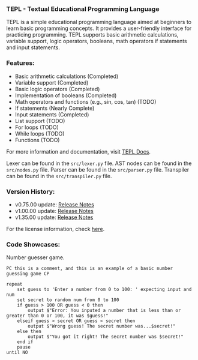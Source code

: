 ### TEPL - Textual Educational Programming Language

TEPL is a simple educational programming language aimed at beginners to learn basic programming concepts. It provides a user-friendly interface for practicing programming. TEPL supports basic arithmetic calculations, variable support, logic operators, booleans, math operators if statements and input statements. 

### Features:
- Basic arithmetic calculations (Completed)
- Variable support (Completed)
- Basic logic operators (Completed)
- Implementation of booleans (Completed)
- Math operators and functions (e.g., sin, cos, tan) (TODO)
- If statements (Nearly Complete)
- Input statements (Completed)
- List support (TODO)
- For loops (TODO)
- While loops (TODO)
- Functions (TODO)

For more information and documentation, visit [TEPL Docs](https://tepl.vercel.app/docs.html).

Lexer can be found in the `src/lexer.py` file.
AST nodes can be found in the `src/nodes.py` file. 
Parser can be found in the `src/parser.py` file.
Transpiler can be found in the `src/transpiler.py` file.

### Version History:
- v0.75.00 update: [Release Notes](https://github.com/TEPL-Team/TEPL/releases/tag/v0.75.00)
- v1.00.00 update: [Release Notes](https://github.com/TEPL-Team/TEPL/releases/tag/v1.00.00)
- v1.35.00 update: [Release Notes](https://github.com/TEPL-Team/TEPL/releases/tag/v1.35.00)

For the license information, check [here](https://github.com/TEPL-Team/TEPL/blob/main/LICENSE).

### Code Showcases:

Number guesser game. 
```tepl
PC this is a comment, and this is an example of a basic number guessing game CP

repeat
    set guess to 'Enter a number from 0 to 100: ' expecting input and num
    set secret to random num from 0 to 100
    if guess > 100 OR guess < 0 then
        output $"Error: You inputed a number that is less than or greater than 0 or 100, it was $guess!"
    elseif guess > secret OR guess < secret then
        output $"Wrong guess! The secret number was...$secret!"
    else then 
        output $"You got it right! The secret number was $secret!"
    end if
    pause
until NO
```
